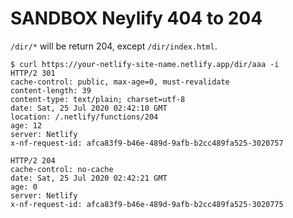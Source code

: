 # SANDBOX Neylify 404 to 204

`/dir/*` will be return 204, except `/dir/index.html`.

```shell
$ curl https://your-netlify-site-name.netlify.app/dir/aaa -i
HTTP/2 301
cache-control: public, max-age=0, must-revalidate
content-length: 39
content-type: text/plain; charset=utf-8
date: Sat, 25 Jul 2020 02:42:10 GMT
location: /.netlify/functions/204
age: 12
server: Netlify
x-nf-request-id: afca83f9-b46e-489d-9afb-b2cc489fa525-3020757

HTTP/2 204
cache-control: no-cache
date: Sat, 25 Jul 2020 02:42:21 GMT
age: 0
server: Netlify
x-nf-request-id: afca83f9-b46e-489d-9afb-b2cc489fa525-3020775
```
